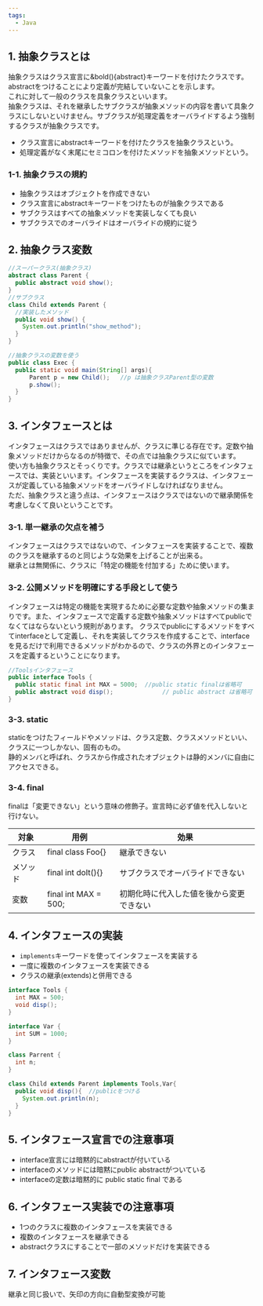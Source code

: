 ```yaml
---
tags:
  - Java
---
```


## 1. 抽象クラスとは

抽象クラスはクラス宣言に&bold(){abstract}キーワードを付けたクラスです。abstractをつけることにより定義が完結していないことを示します。  
これに対して一般のクラスを具象クラスといいます。  
抽象クラスは、それを継承したサブクラスが抽象メソッドの内容を書いて具象クラスにしないといけません。サブクラスが処理定義をオーバライドするよう強制するクラスが抽象クラスです。

- クラス宣言にabstractキーワードを付けたクラスを抽象クラスという。
- 処理定義がなく末尾にセミコロンを付けたメソッドを抽象メソッドという。

### 1-1. 抽象クラスの規約

- 抽象クラスはオブジェクトを作成できない
- クラス宣言にabstractキーワードをつけたものが抽象クラスである
- サブクラスはすべての抽象メソッドを実装しなくても良い
- サブクラスでのオーバライドはオーバライドの規約に従う

## 2. 抽象クラス変数

```java
//スーパークラス(抽象クラス)
abstract class Parent {
  public abstract void show();
}
//サブクラス
class Child extends Parent {
  //実装したメソッド
  public void show() {
    System.out.println("show_method");
  }
}

//抽象クラスの変数を使う
public class Exec {
  public static void main(String[] args){
      Parent p = new Child();   //p は抽象クラスParent型の変数
      p.show();
  }
}
```

## 3. インタフェースとは
インタフェースはクラスではありませんが、クラスに準じる存在です。定数や抽象メソッドだけからなるのが特徴で、その点では抽象クラスに似ています。  
使い方も抽象クラスとそっくりです。クラスでは継承というところをインタフェースでは、実装といいます。インタフェースを実装するクラスは、インタフェースが定義している抽象メソッドをオーバライドしなければなりません。  
ただ、抽象クラスと違う点は、インタフェースはクラスではないので継承関係を考慮しなくて良いということです。

### 3-1. 単一継承の欠点を補う

インタフェースはクラスではないので、インタフェースを実装することで、複数のクラスを継承するのと同じような効果を上げることが出来る。  
継承とは無関係に、クラスに「特定の機能を付加する」ために使います。

### 3-2. 公開メソッドを明確にする手段として使う
インタフェースは特定の機能を実現するために必要な定数や抽象メソッドの集まりです。また、インタフェースで定義する定数や抽象メソッドはすべてpublicでなくてはならないという規則があります。
クラスでpublicにするメソッドをすべてinterfaceとして定義し、それを実装してクラスを作成することで、interfaceを見るだけで利用できるメソッドがわかるので、クラスの外界とのインタフェースを定義するということになります。

```java
//Toolsインタフェース
public interface Tools {
  public static final int MAX = 5000;  //public static finalは省略可
  public abstract void disp();              // public abstract は省略可
}
```

### 3-3. static

staticをつけたフィールドやメソッドは、クラス定数、クラスメソッドといい、クラスに一つしかない、固有のもの。  
静的メンバと呼ばれ、クラスから作成されたオブジェクトは静的メンバに自由にアクセスできる。

### 3-4. final

finalは「変更できない」という意味の修飾子。宣言時に必ず値を代入しないと行けない。

|対象|用例|効果|
|---|---|---|
|クラス|final class Foo{}|継承できない|
|メソッド|final int doIt(){}|サブクラスでオーバライドできない|
|変数|final int MAX = 500;|初期化時に代入した値を後から変更できない|

## 4. インタフェースの実装

- `implements`キーワードを使ってインタフェースを実装する
- 一度に複数のインタフェースを実装できる
- クラスの継承(extends)と併用できる

```java
interface Tools {
  int MAX = 500;
  void disp();
}

interface Var {
  int SUM = 1000;
}

class Parrent {
  int n;
}

class Child extends Parent implements Tools,Var{
  public void disp(){  //publicをつける
    System.out.println(n);
  }
}
```

## 5. インタフェース宣言での注意事項

- interface宣言には暗黙的にabstractが付いている
- interfaceのメソッドには暗黙にpublic abstractがついている
- interfaceの定数は暗黙的に public static final である

## 6. インタフェース実装での注意事項

- 1つのクラスに複数のインタフェースを実装できる
- 複数のインタフェースを継承できる
- abstractクラスにすることで一部のメソッドだけを実装できる

## 7. インタフェース変数

継承と同じ扱いで、矢印の方向に自動型変換が可能
